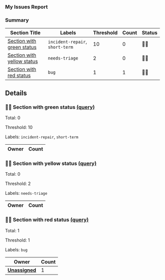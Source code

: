 ### My Issues Report
### Summary
| Section Title | Labels | Threshold | Count | Status |
| -- | -- | -- | -- | -- |
| [Section with green status](#-Section-with-green-status-query) | `incident-repair`, `short-term` | 10 | 0 | 💚🥳 |
| [Section with yellow status](#-Section-with-yellow-status-query) | `needs-triage` | 2 | 0 | 💚🥳 |
| [Section with red status](#-Section-with-red-status-query) | `bug` | 1 | 1 | 💛😬 |
## Details
### 💚🥳 Section with green status [(query)](https://github.com/fotise/test-workflow/issues?q=is%3Aissue+is%3Aopen+label%3Aincident-repair+label%3Ashort-term)
Total: 0

Threshold: 10

Labels: `incident-repair`, `short-term`

| Owner | Count |
| -- | -- |
### 💚🥳 Section with yellow status [(query)](https://github.com/fotise/test-workflow/issues?q=is%3Aissue+is%3Aopen+label%3Aneeds-triage)
Total: 0

Threshold: 2

Labels: `needs-triage`

| Owner | Count |
| -- | -- |
### 💛😬 Section with red status [(query)](https://github.com/fotise/test-workflow/issues?q=is%3Aissue+is%3Aopen+label%3Abug)
Total: 1

Threshold: 1

Labels: `bug`

| Owner | Count |
| -- | -- |
| [**Unassigned**](https://github.com/fotise/test-workflow/issues?q=is%3Aissue+is%3Aopen+label%3Abug+no%3Aassignee) | 1 |